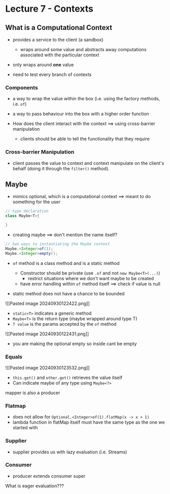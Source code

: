 # Lecture 7 - Contexts
## What is a Computational Context
- provides a service to the client (a sandbox)
	- wraps around some value and abstracts away computations associated with the particular context

- only wraps around **one** value

- need to test every branch of contexts

### Components
- a way to wrap the value within the box (i.e. using the factory methods, i.e. `of`)
- a way to pass behaviour into the box with a higher order function

- How does the client interact with the context $\implies$ using cross-barrier manipulation
	- clients should be able to tell the functionality that they require

### Cross-barrier Manipulation
- client passes the value to context and context manipulate on the client's behalf (doing it through the `filter()` method).

## Maybe
- mimics optional, which is a computational context $\implies$ meant to do something for the user
```java
// type declaration
class Maybe<T>{

}
```

- creating maybe $\implies$ don't mention the name itself?

```java
// two ways to instantiating the Maybe context
Maybe.<Integer>of(1);
Maybe.<Integer>empty();
```

- `of` method is a class method and is a static method
	- Constructor should be private (use `.of` and not `new Maybe<T>(...)`)
		- restrict situations where we don't want maybe to be created
	- have error handling within `of` method itself $\implies$ check if value is null

- static method does not have a chance to be bounded

![[Pasted image 20240930122422.png]]
- `static<T>` indicates a generic method
- `Maybe<T>` is the return type (maybe wrapped around type T)
- `T value` is the params accepted by the `of` method


![[Pasted image 20240930122431.png]]
- you are making the optional empty so inside cant be empty
### Equals
![[Pasted image 20240930123532.png]]

- `this.get()` and `other.get()` retrieves the value itself
- Can indicate maybe of any type using `Maybe<?>`


mapper is also a producer


### Flatmap
- does not allow for `Optional.<Integer>of(1).flatMap(x -> x + 1)`
- lambda function in flatMap itself must have the same type as the one we started with

### Supplier
- supplier provides us with lazy evaluation (i.e. Streams)

###  Consumer
- producer extends consumer super


What is eager evaluation???